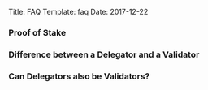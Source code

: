 Title: FAQ
Template: faq
Date: 2017-12-22

<script src="https://ajax.googleapis.com/ajax/libs/jquery/2.1.4/jquery.min.js"></script>
<script>
  $(document).ready(function(){
  	  $('.faq').click(function(a,b){
      $(this).next('p').slideToggle('medium')
    })
  });
</script>
<link href="https://maxcdn.bootstrapcdn.com/font-awesome/4.6.3/css/font-awesome.min.css" rel="stylesheet" integrity="sha384-T8Gy5hrqNKT+hzMclPo118YTQO6cYprQmhrYwIiQ/3axmI1hQomh7Ud2hPOy8SP1" crossorigin="anonymous">


<h3 class="faq">
	Proof of Stake
<i class="fa fa-angle-down drop-down-icon" aria-hidden="true"></i></h3>

<p style="display:none">
	Proof of Stake (PoS) is a category of consensus algorithms for public blockchains that depend on a validator's economic stake in the network. In proof of work (PoW) based public blockchains (e.g. Bitcoin and the current implementation of Ethereum), the algorithm rewards participants who solve cryptographic puzzles in order to validate transactions and create new blocks (i.e. mining). In PoS-based public blockchains (e.g. Ethereum's upcoming Casper implementation), a set of validators take turns proposing and voting on the next block, and the weight of each validator's vote depends on the size of its deposit (i.e. stake). Significant advantages of PoS include security, reduced risk of centralization, and energy efficiency. Transaction Validators receive rewards in proportion to the amount of their “stake” in the network.
</p>


<h3 class="faq">
	Difference between a Delegator and a Validator
<i class="fa fa-angle-down drop-down-icon" aria-hidden="true"></i></h3>

<p style="display:none">
	A validator has an active key involved in signing votes in the consensus protocol. A validator must also have some tokens in a security deposit. Since there will only be a limitted number of validators, other token holders can delegate to the validators, thereby contributing to the economic security of the system by putting their funds on the line if the validator misbehaves. In return, they earn a share of the transaction fees and any inflationary rewards.
</p>


<h3 class="faq">
	Can Delegators also be Validators?
<i class="fa fa-angle-down drop-down-icon" aria-hidden="true"></i></h3>

<p style="display:none">
	Delegators are never validators. If a validator wishes to delegate, they need to do so with their free and unbonded tokens.
</p>


